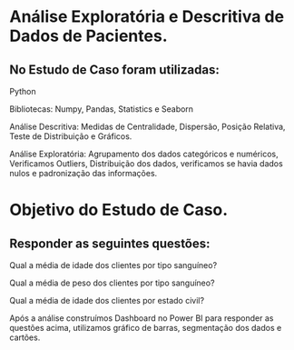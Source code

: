 # Análise Exploratória e Descritiva de Dados de Pacientes.

## No Estudo de Caso foram utilizadas:

Python

Bibliotecas:  Numpy, Pandas, Statistics e Seaborn

Análise Descritiva: Medidas de Centralidade, Dispersão, Posição Relativa, Teste de Distribuição e Gráficos.

Análise Exploratória: Agrupamento dos dados categóricos e numéricos, Verificamos Outliers, Distribuição dos dados, verificamos se havia dados nulos e padronização das informações.

# Objetivo do Estudo de Caso.

## Responder as seguintes questões:

Qual a média de idade dos clientes por tipo sanguíneo?

Qual a média de peso dos clientes por tipo sanguíneo?

Qual a média de idade dos clientes por estado civil?

Após a análise construímos Dashboard no Power BI para responder as questões acima, utilizamos gráfico de barras, segmentação dos dados e cartões.
